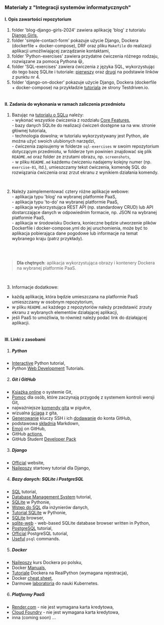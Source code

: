 ### Materiały z "Integracji systemów informatycznych"

#### I. Opis zawartości repozytorium

  1. folder 'blog-django-girls-2024' zawiera aplikację 'blog' z tutorialu [Django Girls](https://tutorial.djangogirls.org/pl/),
  2. folder 'simple-contact-form' pokazuje użycie Django, Dockera (dockerfile + docker-compose), DRF oraz pliku `Makefile` do realizacji aplikacji umożliwiającej zarządzanie kontaktami,  
  3. folder 'Python-exercises' zawiera przydatne ćwiczenia różnego rodzaju, rozwiązane za pomocą Pythona :smiley:,  
  4. folder 'SQL-exercises' zawiera ćwiczenia z języka SQL, wykorzystując do tego bazę SQLite i tutoriale: [pierwszy](https://gvwilson.github.io/sql-tutorial/) oraz [drugi](https://www.sqlitetutorial.net/sqlite-python/creating-tables/) na podstawie linków z punktu nr 4.
  5. folder 'django-on-docker' pokazuje użycie Django, Dockera (dockerfile + docker-compose) na przykładzie [tutoriala](https://testdriven.io/blog/dockerizing-django-with-postgres-gunicorn-and-nginx/) ze strony Testdriven.io. <br><br>


#### II. Zadania do wykonania w ramach zaliczenia przedmiotu  

  1. Bazując na [tutorialu o SQLu](https://lessonomicon.github.io/querynomicon/) należy:  
    - wykonać wszystkie ćwiczenia z rozdziału [Core Features](https://lessonomicon.github.io/querynomicon/s02_core/index.html),  
    - bazy danych SQLite do realizacji ćwiczeń dostępne sa na ww. stronie głównej tutoriala,  
    - technologia dowolna; w tutorialu wykorzystywany jest Python, ale można użyć swoich ulubionych narzędzi,  
    - ćwiczenia zapisujemy w folderze `sql-exercises` w swoim repozytorium dotyczącym przedmiotu, w folderze tym powinien znajdować się plik `README.md` oraz folder ze zrzutami obrazu, np. `screenshots`,  
    - w pliku `README.md` każdemu ćwiczeniu nadajemy kolejny numer (np. `exercise-01`, itd.), umieszczamy tekst ćwiczenia, komendę SQL do rozwiązania ćwiczenia oraz zrzut ekranu z wynikiem działania komendy.  

<br>

  2. Należy zaimplementować cztery różne aplikacje webowe:  
    - aplikacja typu 'blog' na wybranej platformie PaaS,  
    - aplikacja typu 'to-do' na wybranej platformie PaaS,  
    - aplikacja wykorzystująca REST API (np. standardowy CRUD) lub API dostarczające danych w odpowiednim formacie, np. JSON na wybranej platformie PaaS,  
    - aplikacja w środowisku Dockera, konieczne będzie utworzenie plików Dockerfile i docker-compose.yml do jej uruchomienia, może być to aplikacja pobierająca dane pogodowe lub informacje na temat wybranego kraju (patrz przykłady).  
 
<br><br>

> **Dla chętnych**: aplikacja wykorzystująca obrazy i kontenery Dockera na wybranej platformie PaaS.  

<br>

  3. Informacje dodatkowe:  
   - każdą aplikację, która będzie umieszczana na platformie PaaS umieszczamy w osobnym repozytorium,  
   - w pliku `README.md` każdego z repozytoriów należy przedstawić zrzuty ekranu z wybranych elementów działającej aplikacji,  
   - jeśli PaaS to umożliwia, to również należy podać link do działającej aplikacji.  <br><br>


#### III. Linki z zasobami

1. ##### Python
  - [Interactive](https://www.learnpython.org/) Python tutorial,  
  - Python [Web Development](https://realpython.com/tutorials/web-dev/) Tutorials.  
 
2. ##### Git i GitHub
 - [Książka online](https://git-scm.com/book/pl/v2) o systemie Git, 
 - [Pomoc](https://www.flynerd.pl/2018/02/github-dla-zielonych-pierwsze-repozytorium.html) dla osób, które zaczynają przygodę z systemem kontroli wersji Git,
 - najważniejsze [komendy gita](https://training.github.com/downloads/pl/github-git-cheat-sheet/) w pigułce,
 - wizualna [ściąga](https://marklodato.github.io/visual-git-guide/index-pl.html) z gita,
 - [Generowanie](https://docs.github.com/en/authentication/connecting-to-github-with-ssh/generating-a-new-ssh-key-and-adding-it-to-the-ssh-agent) kluczy SSH 
   i ich [dodawanie](https://docs.github.com/en/authentication/connecting-to-github-with-ssh/adding-a-new-ssh-key-to-your-github-account) do konta GitHub,
 - podstawowa [składnia](https://www.markdownguide.org/basic-syntax/) Markdown,    
 - [Emoji](https://gist.github.com/rxaviers/7360908) on GitHub,
 - GitHub [actions](https://docs.github.com/en/actions),
 - GitHub Student [Developer Pack](https://education.github.com/pack)  

3. ##### Django
  - [Official](https://www.djangoproject.com/) website,  
  - [Najlepszy](https://tutorial.djangogirls.org/pl/) startowy tutorial dla Django,

4. ##### Bazy danych: SQLite i PostgreSQL
  - [SQL](https://www.javatpoint.com/sql-tutorial) tutorial,  
  - [Database Management System](https://www.javatpoint.com/dbms-tutorial) tutorial,  
  - [SQLite](https://www.sqlitetutorial.net/sqlite-python/) w Pythonie, 
  - [Wstęp do SQL](https://gvwilson.github.io/sql-tutorial/) dla inżynierów danych,
  - [Tutorial SQLite](https://www.tutorialspoint.com/sqlite/sqlite_python.htm) w Pythonie,
  - [SQLite](https://sqlitebrowser.org/) browser,
  - [sqlite-web](https://github.com/coleifer/sqlite-web) - web-based SQLite database browser written in Python,  
  - [PostgreSQL](https://www.postgresqltutorial.com/) tutorial,  
  - [Official](https://www.postgresql.org/docs/current/tutorial.html) PostgreSQL tutorial,  
  - [Useful](https://www.postgresqltutorial.com/postgresql-administration/psql-commands/) `psql` commands.  

5. ##### Docker
  - [Najlepszy](https://www.youtube.com/playlist?list=PLkcy-k498-V5AmftzfqinpMF2LFqSHK5n) kurs Dockera po polsku,
  - Docker [Manuals](https://docs.docker.com/manuals/),
  - [Tutoriale](https://realpython.com/tutorials/docker/) Dockera na RealPython (wymagana rejestracja),
  - Docker [cheat sheet](https://dockerlabs.collabnix.com/docker/cheatsheet/),
  - Darmowe [laboratoria](https://labs.play-with-k8s.com/) do nauki Kubernetes.  

6. ##### Platformy PaaS
  - [Render.com](https://render.com/docs) - nie jest wymagana karta kredytowa,  
  - [Cloud Foundry](https://www.cloudfoundry.org/) - nie jest wymagana karta kredytowa, 
  - inna (coming soon) ...


